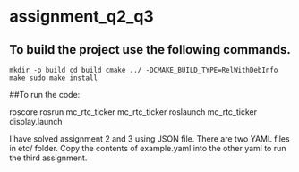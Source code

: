 # assignment_q2_q3

## To build the project use the following commands.

`mkdir -p build
cd build
cmake ../ -DCMAKE_BUILD_TYPE=RelWithDebInfo
make
sudo make install`


##To run the code:

roscore
rosrun mc_rtc_ticker mc_rtc_ticker
roslaunch mc_rtc_ticker display.launch


I have solved assignment 2 and 3 using JSON file. There are two YAML files in etc/ folder. Copy the contents of example.yaml into the other yaml to run the third assignment.
